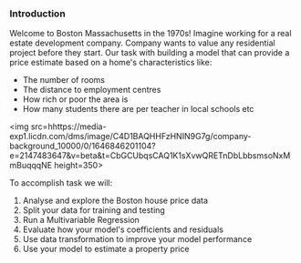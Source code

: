 ### Introduction

Welcome to Boston Massachusetts in the 1970s! Imagine working for a real estate development company. Company wants to value any residential project before they start. Our task with building a model that can provide a price estimate based on a home's characteristics like:
* The number of rooms
* The distance to employment centres
* How rich or poor the area is
* How many students there are per teacher in local schools etc

<img src=hhttps://media-exp1.licdn.com/dms/image/C4D1BAQHHFzHNIN9G7g/company-background_10000/0/1646846201104?e=2147483647&v=beta&t=CbGCUbqsCAQ1K1sXvwQRETnDbLbbsmsoNxMmBuqqqNE height=350>

To accomplish task we will:

1. Analyse and explore the Boston house price data
2. Split your data for training and testing
3. Run a Multivariable Regression
4. Evaluate how your model's coefficients and residuals
5. Use data transformation to improve your model performance
6. Use your model to estimate a property price

